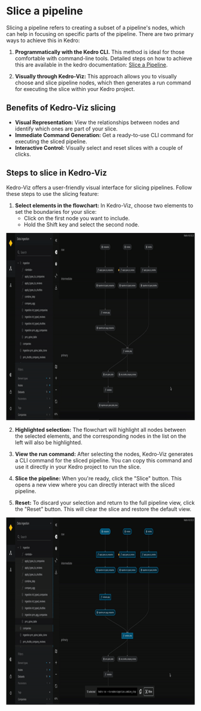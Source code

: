 # Slice a pipeline

Slicing a pipeline refers to creating a subset of a pipeline's nodes, which can help in focusing on specific parts of the pipeline. There are two primary ways to achieve this in Kedro:

1. **Programmatically with the Kedro CLI.** This method is ideal for those comfortable with command-line tools. Detailed steps on how to achieve this are available in the kedro documentation: [Slice a Pipeline](https://docs.kedro.org/en/stable/nodes_and_pipelines/slice_a_pipeline.html).

2. **Visually through Kedro-Viz:** This approach allows you to visually choose and slice pipeline nodes, which then generates a run command for executing the slice within your Kedro project.

## Benefits of Kedro-Viz slicing

- **Visual Representation:** View the relationships between nodes and identify which ones are part of your slice.
- **Immediate Command Generation:** Get a ready-to-use CLI command for executing the sliced pipeline.
- **Interactive Control:** Visually select and reset slices with a couple of clicks.

## Steps to slice in Kedro-Viz

Kedro-Viz offers a user-friendly visual interface for slicing pipelines. Follow these steps to use the slicing feature:

1. **Select elements in the flowchart:** In Kedro-Viz, choose two elements to set the boundaries for your slice:
   - Click on the first node you want to include.
   - Hold the Shift key and select the second node.
   
<img src="./images/slice_pipeline_multiple_click.gif" width="800" height="500">


2. **Highlighted selection:** The flowchart will highlight all nodes between the selected elements, and the corresponding nodes in the list on the left will also be highlighted.

3. **View the run command:** After selecting the nodes, Kedro-Viz generates a CLI command for the sliced pipeline. You can copy this command and use it directly in your Kedro project to run the slice.

4. **Slice the pipeline:** When you're ready, click the "Slice" button. This opens a new view where you can directly interact with the sliced pipeline.

5. **Reset:** To discard your selection and return to the full pipeline view, click the "Reset" button. This will clear the slice and restore the default view.

<img src="./images/slice_pipeline_slice_reset.gif" width="800" height="500">